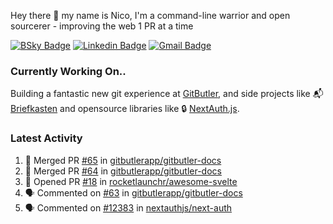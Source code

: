 
Hey there 👋 my name is Nico, I'm a command-line warrior and open sourcerer - improving the web 1 PR at a time

[![BSky Badge](https://img.shields.io/badge/-%20%40ndo.dev%20-%200285FF?style=flat-square&logo=bluesky&color=%23161e27)](https://bsky.app/profile/ndo.dev) [![Linkedin Badge](https://img.shields.io/badge/-ndom91-blue?style=flat-square&logo=Linkedin&logoColor=white&link=https://www.linkedin.com/in/ndom91/)](https://www.linkedin.com/in/ndom91/) [![Gmail Badge](https://img.shields.io/badge/-yo@ndo.dev-c14438?style=flat-square&logo=mail.ru&logoColor=white&link=mailto:yo@ndo.dev)](mailto:yo@ndo.dev)

### Currently Working On..

Building a fantastic new git experience at [GitButler](https://github.com/gitbutlerapp), and side projects like 📬 [Briefkasten](https://briefkastenhq.com) and opensource libraries like 🔒 [NextAuth.js](https://github.com/nextauthjs/next-auth).

<!--START_SECTION_PROFILE_VIEWS:readme-info-->
<!--END_SECTION_PROFILE_VIEWS:readme-info-->

<!--START_SECTION_DAILY_COMMIT:readme-info-->
<!--END_SECTION_DAILY_COMMIT:readme-info-->

<!--START_SECTION_WEEKLY_COMMIT:readme-info-->
<!--END_SECTION_WEEKLY_COMMIT:readme-info-->

### Latest Activity

<!--START_SECTION:activity-->
1. 🎉 Merged PR [#65](https://github.com/gitbutlerapp/gitbutler-docs/pull/65) in [gitbutlerapp/gitbutler-docs](https://github.com/gitbutlerapp/gitbutler-docs)
2. 🎉 Merged PR [#64](https://github.com/gitbutlerapp/gitbutler-docs/pull/64) in [gitbutlerapp/gitbutler-docs](https://github.com/gitbutlerapp/gitbutler-docs)
3. 💪 Opened PR [#18](https://github.com/rocketlaunchr/awesome-svelte/pull/18) in [rocketlaunchr/awesome-svelte](https://github.com/rocketlaunchr/awesome-svelte)
4. 🗣 Commented on [#63](https://github.com/gitbutlerapp/gitbutler-docs/issues/63#issuecomment-2560613730) in [gitbutlerapp/gitbutler-docs](https://github.com/gitbutlerapp/gitbutler-docs)
5. 🗣 Commented on [#12383](https://github.com/nextauthjs/next-auth/pull/12383#issuecomment-2558320081) in [nextauthjs/next-auth](https://github.com/nextauthjs/next-auth)
<!--END_SECTION:activity-->
